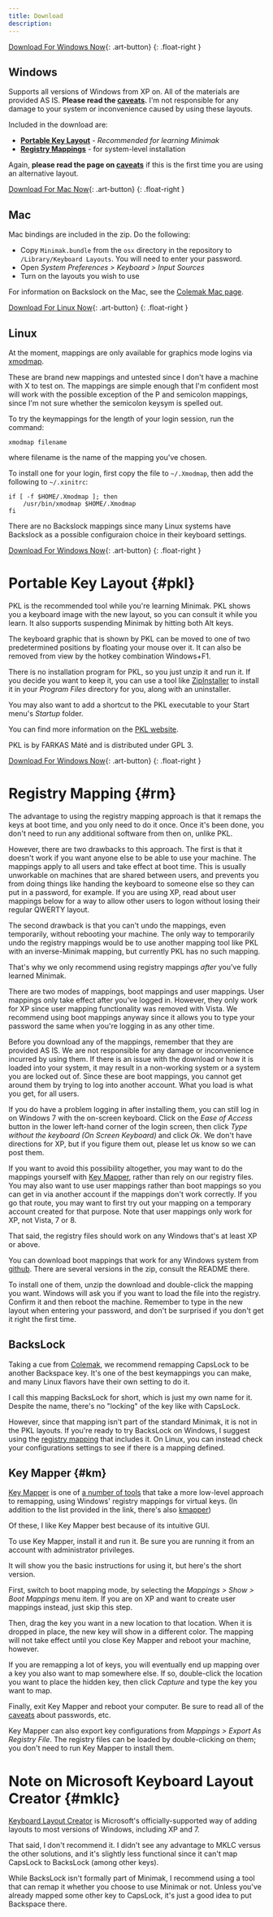 ```yaml
---
title: Download
description:
---
```


[Download For Windows Now]{: .art-button}
{: .float-right }

Windows
-------

Supports all versions of Windows from XP on.  All of the materials are
provided AS IS.  __Please read the [caveats].__  I'm not responsible for any
damage to your system or inconvenience caused by using these layouts.

Included in the download
are:

- __[Portable Key Layout]__ - _Recommended for learning Minimak_
- __[Registry Mappings]__ - for system-level installation

Again, __please read the page on [caveats]__ if this is the first time you
are using an alternative layout.

[Download For Mac Now]{: .art-button}
{: .float-right }

Mac
---

Mac bindings are included in the zip.  Do the following:

- Copy `Minimak.bundle` from the `osx` directory in the repository to `/Library/Keyboard Layouts`.
  You will need to enter your password.
- Open _System Preferences > Keyboard > Input Sources_
- Turn on the layouts you wish to use

For information on Backslock on the Mac, see the [Colemak Mac page].

[Download For Linux Now]{: .art-button}
{: .float-right }

Linux
-----

At the moment, mappings are only available for graphics mode logins via
[xmodmap].

These are brand new mappings and untested since I don't have a machine
with X to test on.  The mappings are simple enough that I'm confident
most will work with the possible exception of the P and semicolon
mappings, since I'm not sure whether the semicolon keysym is spelled
out.

To try the keymappings for the length of your login session, run the
command:

    xmodmap filename

where filename is the name of the mapping you've chosen.

To install one for your login, first copy the file to `~/.Xmodmap`, then
add the following to `~/.xinitrc`:

    if [ -f $HOME/.Xmodmap ]; then
        /usr/bin/xmodmap $HOME/.Xmodmap
    fi

There are no Backslock mappings since many Linux systems have Backslock
as a possible configuraion choice in their keyboard settings.

[Download For Windows Now]{: .art-button}
{: .float-right }

Portable Key Layout {#pkl}
===================

PKL is the recommended tool while you're learning Minimak.  PKL shows
you a keyboard image with the new layout, so you can consult it while
you learn.  It also supports suspending Minimak by hitting both Alt
keys.

The keyboard graphic that is shown by PKL can be moved to one of two
predetermined positions by floating your mouse over it.  It can also be
removed from view by the hotkey combination Windows+F1.

There is no installation program for PKL, so you just unzip it and run
it.  If you decide you want to keep it, you can use a tool like
[ZipInstaller] to install it in your _Program Files_ directory for you,
along with an uninstaller.

You may also want to add a shortcut to the PKL executable to your
Start menu's _Startup_ folder.

You can find more information on the [PKL website].

PKL is by FARKAS Máté and is distributed under GPL 3.

[Download For Windows Now]{: .art-button}
{: .float-right }

Registry Mapping {#rm}
================

The advantage to using the registry mapping approach is that it remaps
the keys at boot time, and you only need to do it once.  Once it's
been done, you don't need to run any additional software from then on,
unlike PKL.

However, there are two drawbacks to this approach.  The first is that it
doesn't work if you want anyone else to be able to use your machine.
The mappings apply to all users and take effect at boot time.  This is
usually unworkable on machines that are shared between users, and
prevents you from doing things like handing the keyboard to someone else
so they can put in a password, for example.  If you are using XP, read
about user mappings below for a way to allow other users to logon
without losing their regular QWERTY layout.

The second drawback is that you can't undo the mappings, even
temporarily, without rebooting your machine.  The only way to
temporarily undo the registry mappings would be to use another mapping
tool like PKL with an inverse-Minimak mapping, but currently PKL has no
such mapping.

That's why we only recommend using registry mappings _after_ you've
fully learned Minimak.

There are two modes of mappings, boot mappings and user mappings.  User
mappings only take effect after you've logged in.  However, they only
work for XP since user mapping functionality was removed with Vista.  We
recommend using boot mappings anyway since it allows you to type your
password the same when you're logging in as any other time.

Before you download any of the mappings, remember that they are provided
AS IS.  We are not responsible for any damage or inconvenience incurred
by using them.  If there is an issue with the download or how it is
loaded into your system, it may result in a non-working system or a
system you are locked out of.  Since these are boot mappings, you cannot
get around them by trying to log into another account.  What you load is
what you get, for all users.

If you do have a problem logging in after installing them, you can still
log in on Windows 7 with the on-screen keyboard.  Click on the _Ease of
Access_ button in the lower left-hand corner of the login screen, then
click _Type without the keyboard (On Screen Keyboard)_ and click _Ok_.
We don't have directions for XP, but if you figure them out, please let
us know so we can post them.

If you want to avoid this possibility altogether, you may want to do the
mappings yourself with [Key Mapper](#km), rather than rely on our
registry files.  You may also want to use user mappings rather than boot
mappings so you can get in via another account if the mappings don't
work correctly.  If you go that route, you may want to first try out
your mapping on a temporary account created for that purpose.  Note that
user mappings only work for XP, not Vista, 7 or 8.

That said, the registry files should work on any Windows that's at least
XP or above.

You can download boot mappings that work for any Windows system from
[github](http://github.com/downloads/lilleyt/minimak/minimak.zip).
There are several versions in the zip, consult the README there.

To install one of them, unzip the download and double-click the mapping
you want.  Windows will ask you if you want to load the file into the
registry.  Confirm it and then reboot the machine.  Remember to type in
the new layout when entering your password, and don't be surprised if
you don't get it right the first time.

BacksLock
---------

Taking a cue from [Colemak], we recommend remapping CapsLock to be
another Backspace key.  It's one of the best keymappings you can make,
and many Linux flavors have their own setting to do it.

I call this mapping BacksLock for short, which is just my own name for
it.  Despite the name, there's no "locking" of the key like with
CapsLock.

However, since that mapping isn't part of the standard Minimak, it is
not in the PKL layouts.  If you're ready to try BacksLock on Windows, I
suggest using the [registry mapping] that includes it.  On Linux, you
can instead check your configurations settings to see if there is a
mapping defined.

Key Mapper {#km}
----------

[Key Mapper] is one of [a number of tools] that take a more low-level
approach to remapping, using Windows' registry mappings for virtual
keys. (In addition to the list provided in the link, there's also
[kmapper])

Of these, I like Key Mapper best because of its intuitive GUI.

To use Key Mapper, install it and run it.  Be sure you are running it
from an account with administrator privileges.

It will show you the basic instructions for using it, but here's the
short version.

First, switch to boot mapping mode, by selecting the _Mappings > Show >
Boot Mappings_ menu item.  If you are on XP and want to create user
mappings instead, just skip this step.

Then, drag the key you want in a new location to that location.  When it
is dropped in place, the new key will show in a different color.  The
mapping will not take effect until you close Key Mapper and reboot your
machine, however.

If you are remapping a lot of keys, you will eventually end up mapping
over a key you also want to map somewhere else.  If so, double-click the
location you want to place the hidden key, then click _Capture_ and type
the key you want to map.

Finally, exit Key Mapper and reboot your computer.  Be sure to read all
of the [caveats] about passwords, etc.

Key Mapper can also export key configurations from _Mappings > Export As
Registry File_.  The registry files can be loaded by double-clicking on
them; you don't need to run Key Mapper to install them.

Note on Microsoft Keyboard Layout Creator {#mklc}
=========================================

[Keyboard Layout Creator] is Microsoft's officially-supported way of
adding layouts to most versions of Windows, including XP and 7.

That said, I don't recommend it.  I didn't see any advantage to MKLC
versus the other solutions, and it's slightly less functional since it
can't map CapsLock to BacksLock (among other keys).

While BacksLock isn't formally part of Minimak, I recommend using a tool
that can remap it whether you choose to use Minimak or not.  Unless
you've already mapped some other key to CapsLock, it's just a good
idea to put Backspace there.

[Download For Windows Now]: http://github.com/downloads/lilleyt/minimak/minimak.zip
[Download For Mac Now]: http://github.com/downloads/lilleyt/minimak/minimak.zip
[Download For Linux Now]: http://github.com/downloads/lilleyt/minimak/minimak.zip
[ZipInstaller]: http://www.nirsoft.net/utils/zipinst.html
[PKL website]:http://pkl.sourceforge.net/
[github]: http://github.com/downloads/lilleyt/minimak/minimak.zip
[Portable Key Layout]: #pkl
[Registry Mappings]: #rm
[registry mapping]: #rm
[Colemak]: http://colemak.com/
[caveats]: /caveats
[Key Mapper]: http://code.google.com/p/keymapper/
[a number of tools]: http://www.makeuseof.com/tag/remap-keyboard-free-tools-windows/
[kmapper]: http://colemak.com/pub/windows/Kmapper-1.0.zip
[Keyboard Layout Creator]: http://www.microsoft.com/globaldev/tools/msklc.mspx
[Colemak Mac page]: http://colemak.com/wiki/index.php?title=Mac
[xmodmap]: https://wiki.archlinux.org/index.php/Xmodmap
